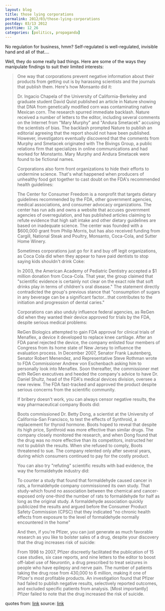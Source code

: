 ```yaml
---
layout: blog
title: those lying corporations
permalink: 2012/03/those-lying-corporations
postday: 03/13 2012
posttime: 12_26
categories: [politics, propaganda]
---
```


No regulation for business, hmm? Self-regulated is well-regulated, invisible hand and all of that....

Well, they do some really bad things. Here are some of the ways they manipulate findings to suit their limited interests:



<blockquote>One way that corporations prevent negative information about their products from getting out is by harassing scientists and the journals that publish them. Here's how Monsanto did it:

Dr. Ingacio Chapela of the University of California-Berkeley and graduate student David Quist published an article in Nature showing that DNA from genetically modified corn was contaminating native Mexican corn. The research spurred immediate backlash. Nature received a number of letters to the editor, including several comments on the Internet from "Mary Murphy" and "Andura Smetacek" accusing the scientists of bias. The backlash prompted Nature to publish an editorial agreeing that the report should not have been published. However, investigators eventually discovered that the comments from Murphy and Smetacek originated with The Bivings Group, a public relations firm that specializes in online communications and had worked for Monstanto. Mary Murphy and Andura Smetacek were found to be fictional names.

Corporations also form front organizations to hide their efforts to undermine science. That's what happened when producers of unhealthy food got together to cast doubt on the FDA's recommended health guidelines:

The Center for Consumer Freedom is a nonprofit that targets dietary guidelines recommended by the FDA, other government agencies, medical associations, and consumer advocacy organizations. The center has run ads and owns a website that accuses government agencies of overregulation, and has published articles claiming to refute evidence that high salt intake and other dietary guidelines are based on inadequate science. The center was founded with a $600,000 grant from Philip Morris, but has also received funding from Cargill, National Steak and Poultry, Monsanto, Coca-Cola, and Sutter Home Winery.

Sometimes corporations just go for it and buy off legit organizations, as Coca Cola did when they appear to have paid dentists to stop saying kids shouldn't drink Coke:

In 2003, the American Academy of Pediatric Dentistry accepted a $1 million donation from Coca-Cola. That year, the group claimed that "scientific evidence is certainly not clear on the exact role that soft drinks play in terms of children's oral disease." The statement directly contradicted the group's previous stance that "consumption of sugars in any beverage can be a significant factor…that contributes to the initiation and progression of dental caries."

Corporations can also unduly influence federal agencies, as ReGen did when they wanted their device approved for trials by the FDA, despite serious medical problems:

ReGen Biologics attempted to gain FDA approval for clinical trials of Menaflex, a device it developed to replace knee cartilage. After an FDA panel rejected the device, the company enlisted four members of Congress from its home state of New Jersey to influence the evaluation process. In December 2007, Senator Frank Lautenberg, Senator Robert Menendez, and Representative Steve Rothman wrote to FDA Commissioner Andrew von Eschenbach asking him to personally look into Menaflex. Soon thereafter, the commissioner met with ReGen executives and heeded the company's advice to have Dr. Daniel Shultz, head of the FDA's medical devices division, oversee a new review. The FDA fast-tracked and approved the product despite serious concerns from the scientific community.

If bribery doesn't work, you can always censor negative results, the way pharmaceutical company Boots did:

Boots commissioned Dr. Betty Dong, a scientist at the University of California-San Francisco, to test the effects of Synthroid, a replacement for thyroid hormone. Boots hoped to reveal that despite its high price, Synthroid was more effective than similar drugs. The company closely monitored the research, and when Dong found that the drug was no more effective than its competitors, instructed her not to publish the results. When she refused to comply, Boots threatened to sue. The company relented only after several years, during which consumers continued to pay for the costly product.

You can also try "refuting" scientific results with bad evidence, the way the formaldehyde industry did:

To counter a study that found that formaldehyde caused cancer in rats, a formaldehyde company commissioned its own study. That study-which found no association between the chemical and cancer-exposed only one-third the number of rats to formaldehyde for half as long as the original study. A formaldehyde association quickly publicized the results and argued before the Consumer Product Safety Commission (CPSC) that they indicated "no chronic health effects from exposure to the level of formaldehyde normally encountered in the home"

And then, if you're Pfizer, you can just generate as much favorable research as you like to bolster sales of a drug, despite your discovery that the drug increases risk of suicide:

From 1998 to 2007, Pfizer discreetly facilitated the publication of 15 case studies, six case reports, and nine letters to the editor to boost off-label use of Neurontin, a drug prescribed to treat seizures in people who have epilepsy and nerve pain. The number of patients taking the drug rose from 430,000 to 6 million, making it one of Pfizer's most profitable products. An investigation found that Pfizer had failed to publish negative results, selectively reported outcomes, and excluded specific patients from analysis. [Most importantly] Pfizer failed to note that the drug increased the risk of suicide.</blockquote>

quotes from: <a href="http://axel.me/8r">link</a>
source: <a href="http://axel.me/8q">link</a> 
